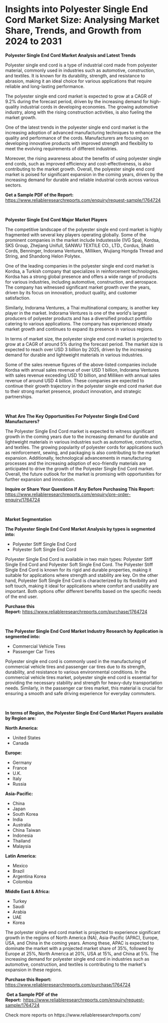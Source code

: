 <p><h1>Insights into Polyester Single End Cord Market Size: Analysing Market Share, Trends, and Growth from 2024 to 2031</h1></p><p><strong>Polyester Single End Cord Market Analysis and Latest Trends</strong></p>
<p><p>Polyester single end cord is a type of industrial cord made from polyester material, commonly used in industries such as automotive, construction, and textiles. It is known for its durability, strength, and resistance to abrasion, making it an ideal choice for various applications that require reliable and long-lasting performance.</p><p>The polyester single end cord market is expected to grow at a CAGR of 9.2% during the forecast period, driven by the increasing demand for high-quality industrial cords in developing economies. The growing automotive industry, along with the rising construction activities, is also fueling the market growth.</p><p>One of the latest trends in the polyester single end cord market is the increasing adoption of advanced manufacturing techniques to enhance the quality and performance of the cords. Manufacturers are focusing on developing innovative products with improved strength and flexibility to meet the evolving requirements of different industries.</p><p>Moreover, the rising awareness about the benefits of using polyester single end cords, such as improved efficiency and cost-effectiveness, is also contributing to the market growth. Overall, the polyester single end cord market is poised for significant expansion in the coming years, driven by the increasing demand for durable and reliable industrial cords across various sectors.</p></p>
<p><strong>Get a Sample PDF of the Report:&nbsp;</strong> <a href="https://www.reliableresearchreports.com/enquiry/request-sample/1764724">https://www.reliableresearchreports.com/enquiry/request-sample/1764724</a></p>
<p>&nbsp;</p>
<p><strong>Polyester Single End Cord Major Market Players</strong></p>
<p><p>The competitive landscape of the polyester single end cord market is highly fragmented with several key players operating globally. Some of the prominent companies in the market include Industessile (IVG Spa), Kordsa, SKS Group, Zhejiang Unifull, SANWU TEXTILE CO., LTD., Cordus, Shakti Cords, Benninger, Indorama Ventures, Milliken, Wujiang Hongda Thread and String, and Shandong Helon Polytex.</p><p>One of the leading companies in the polyester single end cord market is Kordsa, a Turkish company that specializes in reinforcement technologies. Kordsa has a strong global presence and offers a wide range of products for various industries, including automotive, construction, and aerospace. The company has witnessed significant market growth over the years, driven by its focus on innovation, product quality, and customer satisfaction.</p><p>Similarly, Indorama Ventures, a Thai multinational company, is another key player in the market. Indorama Ventures is one of the world's largest producers of polyester products and has a diversified product portfolio catering to various applications. The company has experienced steady market growth and continues to expand its presence in various regions.</p><p>In terms of market size, the polyester single end cord market is projected to grow at a CAGR of around 5% during the forecast period. The market size is expected to reach over USD 3 billion by 2025, driven by the increasing demand for durable and lightweight materials in various industries.</p><p>Some of the sales revenue figures of the above-listed companies include Kordsa with annual sales revenue of over USD 1 billion, Indorama Ventures with sales revenue exceeding USD 10 billion, and Milliken with annual sales revenue of around USD 4 billion. These companies are expected to continue their growth trajectory in the polyester single end cord market due to their strong market presence, product innovation, and strategic partnerships.</p></p>
<p>&nbsp;</p>
<p><strong>What Are The Key Opportunities For Polyester Single End Cord Manufacturers?</strong></p>
<p><p>The Polyester Single End Cord market is expected to witness significant growth in the coming years due to the increasing demand for durable and lightweight materials in various industries such as automotive, construction, and textiles. The growing popularity of polyester cords for applications such as reinforcement, sewing, and packaging is also contributing to the market expansion. Additionally, technological advancements in manufacturing processes and the increasing adoption of eco-friendly materials are anticipated to drive the growth of the Polyester Single End Cord market. Overall, the future outlook for the market is promising with opportunities for further expansion and innovation.</p></p>
<p><strong>Inquire or Share Your Questions If Any Before Purchasing This Report:</strong> <a href="https://www.reliableresearchreports.com/enquiry/pre-order-enquiry/1764724">https://www.reliableresearchreports.com/enquiry/pre-order-enquiry/1764724</a></p>
<p>&nbsp;</p>
<p><strong>Market Segmentation</strong></p>
<p><strong>The Polyester Single End Cord Market Analysis by types is segmented into:</strong></p>
<p><ul><li>Polyester Stiff Single End Cord</li><li>Polyester Soft Single End Cord</li></ul></p>
<p><p>Polyester Single End Cord is available in two main types: Polyester Stiff Single End Cord and Polyester Soft Single End Cord. The Polyester Stiff Single End Cord is known for its rigid and durable properties, making it suitable for applications where strength and stability are key. On the other hand, Polyester Soft Single End Cord is characterized by its flexibility and soft touch, making it ideal for applications where comfort and usability are important. Both options offer different benefits based on the specific needs of the end user.</p></p>
<p><strong>Purchase this Report:&nbsp;</strong><a href="https://www.reliableresearchreports.com/purchase/1764724">https://www.reliableresearchreports.com/purchase/1764724</a></p>
<p>&nbsp;</p>
<p><strong>The Polyester Single End Cord Market Industry Research by Application is segmented into:</strong></p>
<p><ul><li>Commercial Vehicle Tires</li><li>Passenger Car Tires</li></ul></p>
<p><p>Polyester single end cord is commonly used in the manufacturing of commercial vehicle tires and passenger car tires due to its strength, durability, and resistance to various environmental conditions. In the commercial vehicle tires market, polyester single end cord is essential for providing the necessary stability and strength for heavy-duty transportation needs. Similarly, in the passenger car tires market, this material is crucial for ensuring a smooth and safe driving experience for everyday commuters.</p></p>
<p>&nbsp;</p>
<p><strong>In terms of Region, the Polyester Single End Cord Market Players available by Region are:</strong></p>
<p>
    <p> <strong> North America: </strong>
        <ul>
            <li>United States</li>
            <li>Canada</li>
        </ul>
        </p> 
    <p> <strong> Europe: </strong>
        <ul>
            <li>Germany</li>
            <li>France</li>
            <li>U.K.</li>
            <li>Italy</li>
            <li>Russia</li>
        </ul>
        </p> 
    <p> <strong> Asia-Pacific: </strong>
        <ul>
            <li>China</li>
            <li>Japan</li>
            <li>South Korea</li>
            <li>India</li>
            <li>Australia</li>
            <li>China Taiwan</li>
            <li>Indonesia</li>
            <li>Thailand</li>
            <li>Malaysia</li>
        </ul>
        </p> 
    <p> <strong> Latin America: </strong>
        <ul>
            <li>Mexico</li>
            <li>Brazil</li>
            <li>Argentina Korea</li>
            <li>Colombia</li>
        </ul>
        </p> 
    <p> <strong> Middle East & Africa: </strong>
        <ul>
            <li>Turkey</li>
            <li>Saudi</li>
            <li>Arabia</li>
            <li>UAE</li>
            <li>Korea</li>
        </ul>
    </p>
    </p>
<p><p>The polyester single end cord market is projected to experience significant growth in the regions of North America (NA), Asia-Pacific (APAC), Europe, USA, and China in the coming years. Among these, APAC is expected to dominate the market with a projected market share of 35%, followed by Europe at 25%, North America at 20%, USA at 15%, and China at 5%. The increasing demand for polyester single end cord in industries such as automotive, construction, and textiles is contributing to the market's expansion in these regions.</p></p>
<p><strong>Purchase this Report: </strong><a href="https://www.reliableresearchreports.com/purchase/1764724">https://www.reliableresearchreports.com/purchase/1764724</a></p>
<p>&nbsp;<strong>Get a Sample PDF of the Report:&nbsp;&nbsp;</strong><a href="https://www.reliableresearchreports.com/enquiry/request-sample/1764724">https://www.reliableresearchreports.com/enquiry/request-sample/1764724</a></p>
<p><strong></strong></p>
<p>Check more reports on https://www.reliableresearchreports.com/</p>